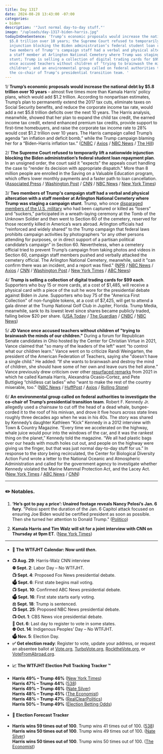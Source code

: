 ```yaml
---
title: Day 1317
date: 2024-08-28 13:43:00 -07:00
categories:
- biden
description: '"Just normal day-to-day stuff."'
image: "/uploads/day-1317-biden-harris.jpg"
todayInOneSentence: 'Trump’s economic proposals would increase the national debt by
  $5.8 trillion over 10 years; the Supreme Court refused to temporarily lift a nationwide
  injunction blocking the Biden administration’s federal student loan repayment plan;
  two members of Trump''s campaign staff had a verbal and physical altercation with
  a staff member at Arlington National Cemetery where Trump was staging a campaign
  stunt; Trump is selling a collection of digital trading cards for $99 each; JD Vance
  once accused teachers without children of "trying to brainwash the minds of our
  children"; and an environmental group called on federal authorities to investigate
  the co-chair of Trump’s presidential transition team. '
---
```


1/ **Trump’s economic proposals would increase the national debt by $5.8 trillion over 10 years** – almost five times more than Kamala Harris' policy plans, which would add $1.2 trillion. According to nonpartisan estimates, Trump’s plan to permanently extend the 2017 tax cuts, eliminate taxes on Social Security benefits, and reduce the corporate income tax rate, would add a net $5.8 trillion deficits over the next 10 years. The Harris analysis, meanwhile, showed that her plan to expand the child tax credit, the earned income tax credit, extend enhanced premium tax credits, provide support to first-time homebuyers, and raise the corporate tax income rate to 28% would cost $1.2 trillion over 10 years. The Harris campaign called Trump’s agenda “an inflation and deficit bomb,” while the Trump campaign blaming her for a “Biden-Harris inflation tax.” ([CNBC](https://www.cnbc.com/2024/08/27/trump-harris-budget-deficit-economy-election.html) / [Axios](https://www.axios.com/2024/08/28/trump-harris-national-debt-election) / [NBC News](https://www.nbcnews.com/politics/2024-election/harris-campaign-slams-trump-agenda-deficit-bomb-fiscal-responsibility-rcna168107) / [The Hill](https://thehill.com/business/budget/4849727-trump-economic-proposals-deficit-analysis/))

2/ **The Supreme Court refused to temporarily lift a nationwide injunction blocking the Biden administration’s federal student loan repayment plan**. In an unsigned order, the court said it "expects" the appeals court handling the case to "render its decision with appropriate dispatch." More than 8 million people are enrolled in the Saving on a Valuable Education program, which offers lower monthly payments and a faster path to loan cancellation. ([Associated Press](https://apnews.com/article/supreme-court-biden-student-loans-f566c623ccb3f322523d7e0a2f88b0c5) / [Washington Post](https://www.washingtonpost.com/politics/2024/08/28/supreme-court-blocks-biden-student-loan-repayment-save-plan/) / [CNN](https://www.cnn.com/2024/08/28/politics/supreme-court-biden-student-loan/index.html) / [NBC News](https://www.nbcnews.com/politics/supreme-court/supreme-court-refuses-revive-bidens-latest-student-loan-debt-relief-pl-rcna167455) / [New York Times](https://www.nytimes.com/2024/08/28/us/politics/supreme-court-biden-student-loans.html))

3/ **Two members of Trump's campaign staff had a verbal and physical altercation with a staff member at Arlington National Cemetery where Trump was staging a campaign stunt**. Trump, who once [disparaged members of the U.S. military](https://whatthefuckjusthappenedtoday.com/2020/09/04/day-1324/#1-trump-disparaged-members-of-the-u) who had been captured or killed as “losers” and “suckers,” participated in a wreath-laying ceremony at the Tomb of the Unknown Soldier and then went to Section 60 of the cemetery, reserved for those recently killed in America’s wars abroad. Arlington officials had “reinforced and widely shared” to the Trump campaign that federal laws prohibits campaign activities by photographers “or any other persons attending for purposes, or in direct support of a partisan political candidate’s campaign” in Section 60. Nevertheless, when a cemetery official tried to prevent Trump’s campaign from taking photos and videos in Section 60,  campaign staff members pushed and verbally attacked the cemetery official. The Arlington National Cemetery, meanwhile, said it "can confirm there was an incident, and a report was filed." ([NPR](https://www.npr.org/2024/08/27/nx-s1-5091154/trump-arlington-cemetery) / [NBC News](https://www.nbcnews.com/politics/2024-election/arlington-national-cemetery-officials-confirm-incident-trump-visit-rcna168549) / [Axios](https://www.axios.com/2024/08/28/trump-arlington-cemetery-incident-report-filed) / [CNN](https://www.cnn.com/2024/08/28/politics/trump-campaign-arlington-national-cemetery-incident/index.html) / [Washington Post](https://www.washingtonpost.com/politics/2024/08/27/trump-arlington-cemetery-npr-incident/) / [New York Times](https://www.nytimes.com/2024/08/27/us/politics/trump-arlington-cemetery-clash.html) / [ABC News](https://abcnews.go.com/Photos/arlington-national-cemetery-confirms-incident-trump-team-remembrance/story?id=113201141))

4/ **Trump is selling a collection of digital trading cards for $99 each**. Supporters who buy 15 or more cards, at a cost of $1,485, will receive a physical card with a piece of the suit he wore for the presidential debate against Biden in June. Supporters who buy 75 of the "America First Collection" of non-fungible tokens, at a cost of $7,425, will get to attend a gala dinner at the Trump National Golf Club in Jupiter, Florida. Trump Media, meanwhile, sank to its lowest level since shares became publicly traded, falling below $20 per share. ([USA Today](https://www.usatoday.com/story/news/politics/elections/2024/08/27/donald-trump-nft-digital-trading-cards/74969573007/) / [The Guardian](https://www.theguardian.com/us-news/article/2024/aug/27/trump-debate-suit-fundraising) / [CNBC](https://www.cnbc.com/2024/08/28/djt-trump-media-stock-falls-below-20-per-share-for-first-time.html) / [NBC News](https://www.nbcnews.com/business/markets/trump-media-stock-djt-falls-20-first-time-rcna168635))

5/ **JD Vance once accused teachers without children of "trying to brainwash the minds of our children."** During a forum for Republican Senate candidates in Ohio hosted by the Center for Christian Virtue in 2021, Vance claimed that "so many of the leaders of the left" want “to control what our children learn.” Vance went on to criticize Randi Weingarten, the president of the American Federation of Teachers, saying she "doesn't have a single child." He added: “If she wants to brainwash and destroy the mind of children, she should have some of her own and leave ours the hell alone.” Vance previously drew criticism over other [resurfaced remarks](https://whatthefuckjusthappenedtoday.com/2024/07/25/day-1283/#3-jd-vance-once-argued-that-kamala-h) from 2021 in which he called Kamala Harris, Alexandria Ocasio-Cortez, and Pete Buttigieg “childless cat ladies” who “want to make the rest of the country miserable, too.” ([NBC News](https://www.nbcnews.com/politics/2024-election/resurfaced-remarks-vance-bashes-teachers-union-president-not-children-rcna168552) / [HuffPost](https://www.huffpost.com/entry/jd-vance-resurfaced-comments-teachers-children_n_66cee7f2e4b054d20856e5dd) / [Axios](https://www.axios.com/2024/08/28/vance-randi-weingarten-childless-cat-ladies) / [Rolling Stone](https://www.rollingstone.com/politics/politics-news/j-d-vance-childless-people-disorient-disturb-him-audio-1235089393/))

6/ **An environmental group called on federal authorities to investigate the co-chair of Trump’s presidential transition team**. Robert F. Kennedy Jr. allegedly used a chainsaw to cut off the head of a dead whale, bungee-corded it to the roof of his minivan, and drove it five hours across state lines roughly three decades ago when he was in his 40s. The story was shared by Kennedy’s daughter Kathleen “Kick” Kennedy in a 2012 interview with Town & Country Magazine. “Every time we accelerated on the highway, whale juice would pour into the windows of the car, and it was the rankest thing on the planet,” Kennedy told the magazine. “We all had plastic bags over our heads with mouth holes cut out, and people on the highway were giving us the finger, but that was just normal day-to-day stuff for us.” In response to the story being recirculated, the Center for Biological Diversity Action Fund wrote a letter to the National Oceanic and Atmospheric Administration and called for the government agency to investigate whether Kennedy violated the Marine Mammal Protection Act, and the Lacey Act. ([New York Times](https://www.nytimes.com/2024/08/27/us/politics/rfk-jr-whale-head.html) / [ABC News](https://abcnews.go.com/Politics/environmental-group-asks-federal-agency-investigate-rfk-jr/story?id=113194270) / [CNN](https://www.cnn.com/2024/08/27/politics/environmental-group-calls-for-investigation-rfk-jr-dead-whale/index.html))

---

### ✏️ Notables.

1. **‘He’s got to pay a price’: Unaired footage reveals Nancy Pelosi’s Jan. 6 fury**. "Pelosi spent the duration of the Jan. 6 Capitol attack focused on ensuring Joe Biden would be certified president as soon as possible. Then she turned her attention to Donald Trump." ([Politico](https://www.politico.com/news/2024/08/27/nancy-pelosi-jan-6-fury-00176529))

2. **Kamala Harris and Tim Walz will sit for a joint interview with CNN on Thursday at 9pm ET**. ([New York Times](https://www.nytimes.com/2024/08/27/business/media/kamala-harris-dana-bash-interview-cnn.html))

---

* #### 📅 The WTFJHT Calendar: Now until *then*. 
* **📺 Aug. 29**: Harris-Walz CNN interview \
**⛔️ Sept. 2**: Labor Day – No WTFJHT. \
**📺 Sept. 4**: Proposed Fox News presidential debate. \
**🗳️ Sept. 6**: First state begins mail voting. \
**📺 Sept. 10**: Confirmed ABC News presidential debate. \
**🗳️ Sept. 16**: First state starts early voting. \
**⚖️ Sept. 18**: Trump is sentenced. \
**📺 Sept. 25**: Proposed NBC News presidential debate. \
**📺 Oct. 1**: CBS News vice presidential debate. \
**📆 Oct. 6**: Last day to register to vote in some states. \
**⛔️ Oct. 14**: Indigenous Peoples’ Day – No WTFJHT. \
**🗳️ Nov. 5**: Election Day.
* **✅ Get election ready**: Register to vote, update your address, or request an absentee ballot at [Vote.org](https://www.vote.org/), [TurboVote.org](https://turbovote.org/), [RocktheVote.org](https://www.rockthevote.org/), or [VoteFromAbroad.org](https://www.votefromabroad.org/).
* #### 📈 The WTFJHT Election Poll Tracking Tracker ™️
* **Harris 49% – Trump 46%** ([New York Times](https://www.nytimes.com/interactive/2024/us/elections/polls-president.html)) \
**Harris 47% – Trump 44%** ([538](https://projects.fivethirtyeight.com/polls/president-general/2024/national/)) \
**Harris 49% – Trump 46%** ([Nate Silver](https://www.natesilver.net/p/nate-silver-2024-president-election-polls-model)) \
**Harris 48% – Trump 45%** ([The Economist](https://www.economist.com/interactive/us-2024-election/trump-harris-polls)) \
**Harris 48% – Trump 47%** ([RealClearPolitics](https://www.realclearpolling.com/polls/president/general/2024/trump-vs-harris)) \
**Harris 50% – Trump 49%** ([Election Betting Odds](https://www.electionbettingodds.com/))
* #### 🔮 Election Forecast Tracker
* **Harris wins 59 times out of 100**. Trump wins 41 times out of 100. ([538](https://projects.fivethirtyeight.com/2024-election-forecast/)) \
**Harris wins 50 times out of 100**. Trump wins 49 times out of 100. ([Nate Silver](https://www.natesilver.net/p/nate-silver-2024-president-election-polls-model)) \
**Harris wins 50 times out of 100**. Trump wins 50 times out of 100. ([The Economist](https://www.economist.com/interactive/us-2024-election/prediction-model/president/))


